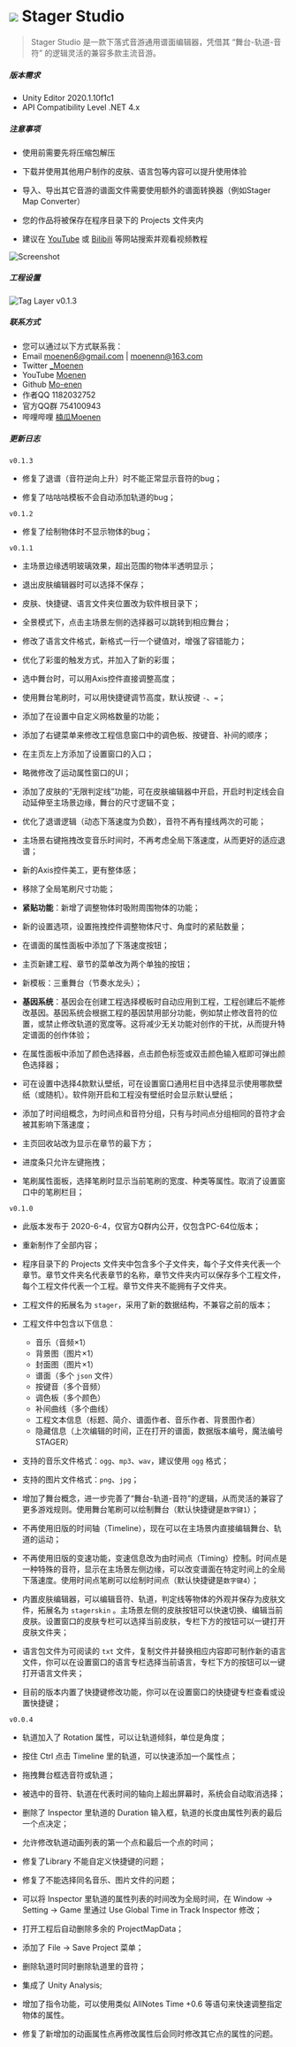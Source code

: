 # <img src="Resource/Logo64.png"/>   Stager Studio


> Stager Studio 是一款下落式音游通用谱面编辑器，凭借其 “舞台-轨道-音符” 的逻辑灵活的兼容多款主流音游。



##### **版本需求**

- Unity Editor 2020.1.10f1c1
- API Compatibility Level .NET 4.x



##### 注意事项

- 使用前需要先将压缩包解压

- 下载并使用其他用户制作的皮肤、语言包等内容可以提升使用体验

- 导入、导出其它音游的谱面文件需要使用额外的谱面转换器（例如Stager Map Converter）

- 您的作品将被保存在程序目录下的 Projects 文件夹内

- 建议在 [YouTube](https://www.youtube.com/) 或 [Bilibili](https://www.bilibili.com/) 等网站搜索并观看视频教程

    

![Screenshot](Resource/Screenshot.jpg)



##### **工程设置**

![Tag Layer v0.1.3](Resource/TagLayer_0_1_3.png)



##### 联系方式

- 您可以通过以下方式联系我：
- Email moenen6@gmail.com | moenenn@163.com
- Twitter [_Moenen](https://twitter.com/_Moenen)
- YouTube [Moenen](https://www.youtube.com/channel/UC1aZDGIux_vlev_xN9Dx2Lg)
- Github [Mo-enen](https://github.com/Mo-enen)
- 作者QQ 1182032752
- 官方QQ群 754100943
- 哔哩哔哩 [楠瓜Moenen](https://space.bilibili.com/11318413)



##### 更新日志 



`v0.1.3`

- 修复了退谱（音符逆向上升）时不能正常显示音符的bug；

- 修复了咕咕咕模板不会自动添加轨道的bug；

    

`v0.1.2`

- 修复了绘制物体时不显示物体的bug；

    

`v0.1.1`

- 主场景边缘透明玻璃效果，超出范围的物体半透明显示；

- 退出皮肤编辑器时可以选择不保存；

- 皮肤、快捷键、语言文件夹位置改为软件根目录下；

- 全景模式下，点击主场景左侧的选择器可以跳转到相应舞台；

- 修改了语言文件格式，新格式一行一个键值对，增强了容错能力；

- 优化了彩蛋的触发方式，并加入了新的彩蛋；

- 选中舞台时，可以用Axis控件直接调整高度；

- 使用舞台笔刷时，可以用快捷键调节高度，默认按键 `-`、`=`；

- 添加了在设置中自定义网格数量的功能；

- 添加了右键菜单来修改工程信息窗口中的调色板、按键音、补间的顺序；

- 在主页左上方添加了设置窗口的入口；

- 略微修改了运动属性窗口的UI；

- 添加了皮肤的“无限判定线”功能，可在皮肤编辑器中开启，开启时判定线会自动延伸至主场景边缘，舞台的尺寸逻辑不变；

- 优化了退谱逻辑（动态下落速度为负数），音符不再有撞线两次的可能；

- 主场景右键拖拽改变音乐时间时，不再考虑全局下落速度，从而更好的适应退谱；

- 新的Axis控件美工，更有整体感；

- 移除了全局笔刷尺寸功能；

- **紧贴功能**：新增了调整物体时吸附周围物体的功能；

- 新的设置选项，设置拖拽控件调整物体尺寸、角度时的紧贴数量；

- 在谱面的属性面板中添加了下落速度按钮；

- 主页新建工程、章节的菜单改为两个单独的按钮；

- 新模板：三重舞台（节奏水龙头）；

- **基因系统**：基因会在创建工程选择模板时自动应用到工程，工程创建后不能修改基因。基因系统会根据工程的基因禁用部分功能，例如禁止修改音符的位置，或禁止修改轨道的宽度等。这将减少无关功能对创作的干扰，从而提升特定谱面的创作体验；

- 在属性面板中添加了颜色选择器，点击颜色标签或双击颜色输入框即可弹出颜色选择器；

- 可在设置中选择4款默认壁纸，可在设置窗口通用栏目中选择显示使用哪款壁纸（或随机）。软件刚开启和工程没有壁纸时会显示默认壁纸；

- 添加了时间组概念，为时间点和音符分组，只有与时间点分组相同的音符才会被其影响下落速度；

- 主页回收站改为显示在章节的最下方；

- 进度条只允许左键拖拽；

- 笔刷属性面板，选择笔刷时显示当前笔刷的宽度、种类等属性。取消了设置窗口中的笔刷栏目；

    

`v0.1.0`

- 此版本发布于 2020-6-4，仅官方Q群内公开，仅包含PC-64位版本；

- 重新制作了全部内容；

- 程序目录下的 Projects 文件夹中包含多个子文件夹，每个子文件夹代表一个章节。章节文件夹名代表章节的名称，章节文件夹内可以保存多个工程文件，每个工程文件代表一个工程。章节文件夹不能拥有子文件夹。

- 工程文件的拓展名为 `stager`，采用了新的数据结构，不兼容之前的版本；

- 工程文件中包含以下信息：
  - 音乐（音频×1）
  - 背景图（图片×1）
  - 封面图（图片×1）
  - 谱面（多个 `json` 文件）
  - 按键音（多个音频）
  - 调色板（多个颜色）
  - 补间曲线（多个曲线）
  - 工程文本信息（标题、简介、谱面作者、音乐作者、背景图作者）
  - 隐藏信息（上次编辑的时间，正在打开的谱面，数据版本编号，魔法编号STAGER）
  
- 支持的音乐文件格式：`ogg`、`mp3`、`wav`，建议使用 `ogg` 格式；

- 支持的图片文件格式：`png`、`jpg`；

- 增加了舞台概念，进一步完善了“舞台-轨道-音符”的逻辑，从而灵活的兼容了更多游戏规则。使用舞台笔刷可以绘制舞台（默认快捷键是`数字键1`）；

- 不再使用旧版的时间轴（Timeline），现在可以在主场景内直接编辑舞台、轨道的运动；

- 不再使用旧版的变速功能，变速信息改为由时间点（Timing）控制。时间点是一种特殊的音符，显示在主场景左侧边缘，可以改变谱面在特定时间上的全局下落速度。使用时间点笔刷可以绘制时间点（默认快捷键是`数字键4`）；

- 内置皮肤编辑器，可以编辑音符、轨道，判定线等物体的外观并保存为皮肤文件，拓展名为 `stagerskin` 。主场景左侧的皮肤按钮可以快速切换、编辑当前皮肤。设置窗口的皮肤专栏可以选择当前皮肤，专栏下方的按钮可以一键打开皮肤文件夹；

- 语言包文件为可阅读的 `txt` 文件，复制文件并替换相应内容即可制作新的语言文件，你可以在设置窗口的语言专栏选择当前语言，专栏下方的按钮可以一键打开语言文件夹；

- 目前的版本内置了快捷键修改功能，你可以在设置窗口的快捷键专栏查看或设置快捷键；

    

`v0.0.4`

- 轨道加入了 Rotation 属性，可以让轨道倾斜，单位是角度；

- 按住 Ctrl 点击 Timeline 里的轨道，可以快速添加一个属性点；

- 拖拽舞台框选音符或轨道；

- 被选中的音符、轨道在代表时间的轴向上超出屏幕时，系统会自动取消选择；

- 删除了 Inspector 里轨道的 Duration 输入框，轨道的长度由属性列表的最后一个点决定；

- 允许修改轨道动画列表的第一个点和最后一个点的时间；

- 修复了Library 不能自定义快捷键的问题；

- 修复了不能选择同名音乐、图片文件的问题；

- 可以将 Inspector 里轨道的属性列表的时间改为全局时间，在 Window -> Setting -> Game 里通过 Use Global Time in Track Inspector 修改；

- 打开工程后自动删除多余的 ProjectMapData；

- 添加了 File -> Save Project 菜单；

- 删除轨道时同时删除轨道里的音符；

- 集成了 Unity Analysis;

- 增加了指令功能，可以使用类似 AllNotes Time +0.6 等语句来快速调整指定物体的属性。

- 修复了新增加的动画属性点再修改属性后会同时修改其它点的属性的问题。
